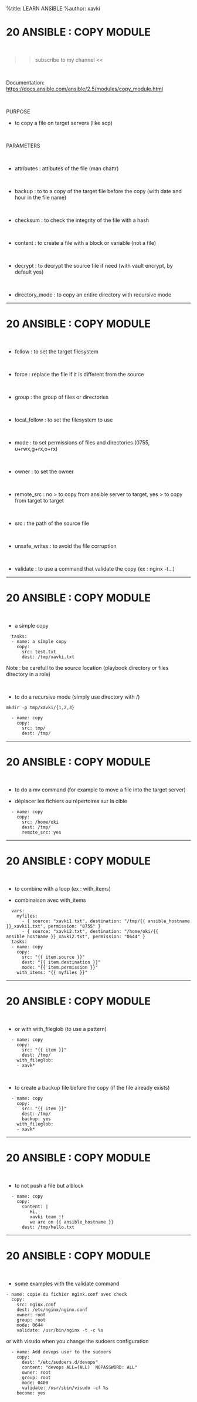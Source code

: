 %title: LEARN ANSIBLE
%author: xavki


# 20 ANSIBLE : COPY MODULE

<br>

>> subscribe to my channel <<

<br>

Documentation: https://docs.ansible.com/ansible/2.5/modules/copy_module.html

<br>

PURPOSE

* to copy a file on target servers (like scp)

<br>

PARAMETERS

<br>

* attributes : attibutes of the file (man chattr)

<br>

* backup : to to a copy of the target file before the copy (with date and hour in the file name)

<br>

* checksum : to check the integrity of the file with a hash

<br>

* content : to create a file with a block or variable (not a file)

<br>

* decrypt : to decrypt the source file if need (with vault encrypt, by default yes)

<br>

* directory_mode : to copy an entire directory with recursive mode

-----------------------------------------------------------------------------------

# 20 ANSIBLE : COPY MODULE


<br>

* follow : to set the target filesystem

<br>

* force : replace the file if it is different from the source

<br>

* group : the group of files or directories

<br>

* local_follow : to set the filesystem to use

<br>

* mode : to set permissions of files and directories (0755, u+rwx,g+rx,o+rx)

<br>

* owner : to set the owner 

<br>

* remote_src : no > to copy from ansible server to target, yes > to copy from target to target

<br>

* src : the path of the source file

<br>

* unsafe_writes : to avoid the file corruption

<br>

* validate : to use a command that validate the copy (ex : nginx -t...)

-----------------------------------------------------------------------------------

# 20 ANSIBLE : COPY MODULE

<br>

* a simple copy

```
  tasks:
  - name: a simple copy
    copy:
      src: test.txt
      dest: /tmp/xavki.txt
```

Note : be carefull to the source location (playbook directory or files directory in a role)

<br>

* to do a recursive mode (simply use directory with /)

```
mkdir -p tmp/xavki/{1,2,3}
```

```
  - name: copy
    copy:
      src: tmp/
      dest: /tmp/
```

-----------------------------------------------------------------------------------

# 20 ANSIBLE : COPY MODULE

<br>

* to do a mv command (for example to move a file into the target server)

* déplacer les fichiers ou répertoires sur la cible

```
  - name: copy
    copy:
      src: /home/oki
      dest: /tmp/
      remote_src: yes
```

-----------------------------------------------------------------------------------

# 20 ANSIBLE : COPY MODULE

<br>

* to combine with a loop (ex : with_items)

* combinaison avec with_items

```
  vars:
    myfiles:
      - { source: "xavki1.txt", destination: "/tmp/{{ ansible_hostname }}_xavki1.txt", permission: "0755" }
      - { source: "xavki2.txt", destination: "/home/oki/{{ ansible_hostname }}_xavki2.txt", permission: "0644" }
  tasks:
  - name: copy
    copy:
      src: "{{ item.source }}"
      dest: "{{ item.destination }}"
      mode: "{{ item.permission }}"
    with_items: "{{ myfiles }}"
```

-----------------------------------------------------------------------------------

# 20 ANSIBLE : COPY MODULE

<br>

* or with with_fileglob (to use a pattern)

```
  - name: copy
    copy:
      src: "{{ item }}"
      dest: /tmp/
    with_fileglob:
    - xavk*
```

<br>

* to create a backup file before the copy (if the file already exists)

```
  - name: copy
    copy:
      src: "{{ item }}"
      dest: /tmp/
      backup: yes
    with_fileglob:
    - xavk*
```

-----------------------------------------------------------------------------------

# 20 ANSIBLE : COPY MODULE

<br>

* to not push a file but a block

```
  - name: copy
    copy:
      content: |
         Hi,
         xavki team !!
         we are on {{ ansible_hostname }}
      dest: /tmp/hello.txt
```

-----------------------------------------------------------------------------------

# 20 ANSIBLE : COPY MODULE

<br>

* some examples with the validate command

```
- name: copie du fichier nginx.conf avec check
  copy:
    src: nginx.conf
    dest: /etc/nginx/nginx.conf
    owner: root
    group: root
    mode: 0644
    validate: /usr/bin/nginx -t -c %s
```

or with visudo when you change the sudoers configuration

```
  - name: Add devops user to the sudoers
    copy:
      dest: "/etc/sudoers.d/devops"
      content: "devops ALL=(ALL)  NOPASSWORD: ALL"
      owner: root
      group: root
      mode: 0400
      validate: /usr/sbin/visudo -cf %s
    become: yes
```
